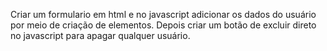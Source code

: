 Criar um formulario em html e no javascript adicionar os dados do usuário por meio de criação de elementos. Depois criar um botão de excluir direto no javascript para apagar qualquer usuário.
